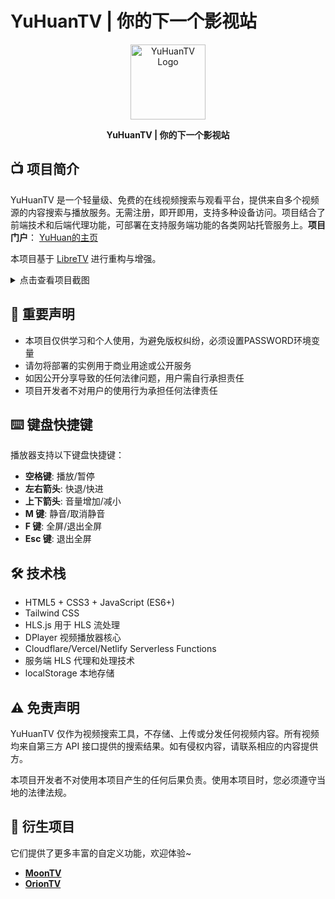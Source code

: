 # YuHuanTV | 你的下一个影视站

<div align="center">
  <img src="https://tv.317188.xyz/image/YuHuanTVLogonew.png" alt="YuHuanTV Logo" width="120">
  <br>
  <p><strong>YuHuanTV | 你的下一个影视站</strong></p>
</div>

## 📺 项目简介

YuHuanTV 是一个轻量级、免费的在线视频搜索与观看平台，提供来自多个视频源的内容搜索与播放服务。无需注册，即开即用，支持多种设备访问。项目结合了前端技术和后端代理功能，可部署在支持服务端功能的各类网站托管服务上。**项目门户**： [YuHuan的主页](https://www.317188.xyz)

本项目基于 [LibreTV](https://github.com/LibreSpark/LibreTV) 进行重构与增强。

<details>
  <summary>点击查看项目截图</summary>
  <img src="https://tv.317188.xyz/image/YuHuanTV.png" alt="项目截图" style="max-width:600px">
</details>

## 🚨 重要声明

- 本项目仅供学习和个人使用，为避免版权纠纷，必须设置PASSWORD环境变量
- 请勿将部署的实例用于商业用途或公开服务
- 如因公开分享导致的任何法律问题，用户需自行承担责任
- 项目开发者不对用户的使用行为承担任何法律责任

## ⌨️ 键盘快捷键

播放器支持以下键盘快捷键：

- **空格键**: 播放/暂停
- **左右箭头**: 快退/快进
- **上下箭头**: 音量增加/减小
- **M 键**: 静音/取消静音
- **F 键**: 全屏/退出全屏
- **Esc 键**: 退出全屏

## 🛠️ 技术栈

- HTML5 + CSS3 + JavaScript (ES6+)
- Tailwind CSS
- HLS.js 用于 HLS 流处理
- DPlayer 视频播放器核心
- Cloudflare/Vercel/Netlify Serverless Functions
- 服务端 HLS 代理和处理技术
- localStorage 本地存储

## ⚠️ 免责声明

YuHuanTV 仅作为视频搜索工具，不存储、上传或分发任何视频内容。所有视频均来自第三方 API 接口提供的搜索结果。如有侵权内容，请联系相应的内容提供方。

本项目开发者不对使用本项目产生的任何后果负责。使用本项目时，您必须遵守当地的法律法规。

## 🤝 衍生项目

它们提供了更多丰富的自定义功能，欢迎体验~

- **[MoonTV](https://github.com/senshinya/MoonTV)**  
- **[OrionTV](https://github.com/zimplexing/OrionTV)**  

